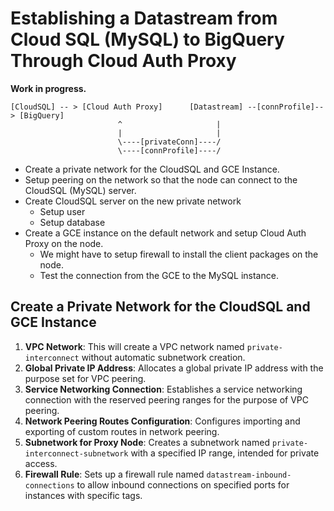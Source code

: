 # Establishing a Datastream from Cloud SQL (MySQL) to BigQuery Through Cloud Auth Proxy

**Work in progress.**

```
[CloudSQL] -- > [Cloud Auth Proxy]      [Datastream] --[connProfile]--> [BigQuery]
                        ^                     |    
                        |                     |
                        \----[privateConn]----/
                        \----[connProfile]----/  
```

- Create a private network for the CloudSQL and GCE Instance. 
- Setup peering on the network so that the node can connect to the CloudSQL (MySQL) server.
- Create CloudSQL server on the new private network
  - Setup user
  - Setup database
- Create a GCE instance on the default network and setup Cloud Auth Proxy on the node.
  - We might have to setup firewall to install the client packages on the node.
  - Test the connection from the GCE to the MySQL instance.




## Create a Private Network for the CloudSQL and GCE Instance

1. **VPC Network**: This will create a VPC network named `private-interconnect` without automatic subnetwork creation.
2. **Global Private IP Address**: Allocates a global private IP address with the purpose set for VPC peering.
3. **Service Networking Connection**: Establishes a service networking connection with the reserved peering ranges for the purpose of VPC peering.
4. **Network Peering Routes Configuration**: Configures importing and exporting of custom routes in network peering.
5. **Subnetwork for Proxy Node**: Creates a subnetwork named `private-interconnect-subnetwork` with a specified IP range, intended for private access.
6. **Firewall Rule**: Sets up a firewall rule named `datastream-inbound-connections` to allow inbound connections on specified ports for instances with specific tags.

